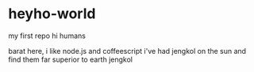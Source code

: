 # heyho-world
my first repo
hi humans

barat here, i like node.js and coffeescript
i've had jengkol on the sun and find them far superior to earth jengkol
